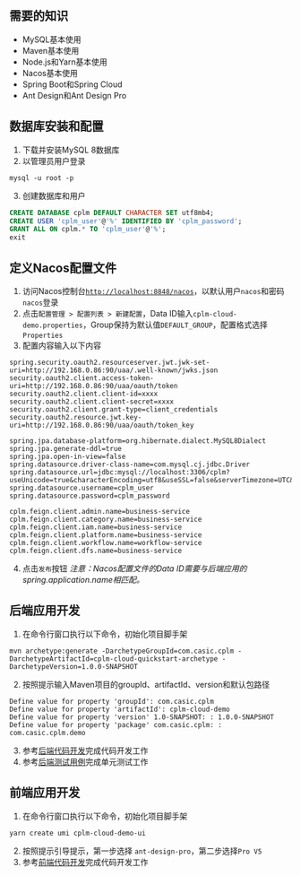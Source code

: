 ## 需要的知识
* MySQL基本使用
* Maven基本使用
* Node.js和Yarn基本使用
* Nacos基本使用
* Spring Boot和Spring Cloud
* Ant Design和Ant Design Pro

## 数据库安装和配置
1. 下载并安装MySQL 8数据库
2. 以管理员用户登录
```
mysql -u root -p
```
3. 创建数据库和用户
```sql
CREATE DATABASE cplm DEFAULT CHARACTER SET utf8mb4;
CREATE USER 'cplm_user'@'%' IDENTIFIED BY 'cplm_password';
GRANT ALL ON cplm.* TO 'cplm_user'@'%';
exit
``` 
## 定义Nacos配置文件
1. 访问Nacos控制台[`http://localhost:8848/nacos`](http://localhost:8848/nacos)，以默认用户`nacos`和密码`nacos`登录
2. 点击` 配置管理 > 配置列表 > 新建配置 `，Data ID输入`cplm-cloud-demo.properties`，Group保持为默认值`DEFAULT_GROUP`，配置格式选择`Properties`
3. 配置内容输入以下内容
```
spring.security.oauth2.resourceserver.jwt.jwk-set-uri=http://192.168.0.86:90/uaa/.well-known/jwks.json
security.oauth2.client.access-token-uri=http://192.168.0.86:90/uaa/oauth/token
security.oauth2.client.client-id=xxxx
security.oauth2.client.client-secret=xxxx
security.oauth2.client.grant-type=client_credentials
security.oauth2.resource.jwt.key-uri=http://192.168.0.86:90/uaa/oauth/token_key

spring.jpa.database-platform=org.hibernate.dialect.MySQL8Dialect
spring.jpa.generate-ddl=true
spring.jpa.open-in-view=false
spring.datasource.driver-class-name=com.mysql.cj.jdbc.Driver
spring.datasource.url=jdbc:mysql://localhost:3306/cplm?useUnicode=true&characterEncoding=utf8&useSSL=false&serverTimezone=UTC&allowPublicKeyRetrieval=true
spring.datasource.username=cplm_user
spring.datasource.password=cplm_password

cplm.feign.client.admin.name=business-service
cplm.feign.client.category.name=business-service
cplm.feign.client.iam.name=business-service
cplm.feign.client.platform.name=business-service
cplm.feign.client.workflow.name=workflow-service
cplm.feign.client.dfs.name=business-service
```
4. 点击`发布`按钮
*注意：Nacos配置文件的Data ID需要与后端应用的spring.application.name相匹配。*

## 后端应用开发
1. 在命令行窗口执行以下命令，初始化项目脚手架
```
mvn archetype:generate -DarchetypeGroupId=com.casic.cplm -DarchetypeArtifactId=cplm-cloud-quickstart-archetype -DarchetypeVersion=1.0.0-SNAPSHOT
```
2. 按照提示输入Maven项目的groupId、artifactId、version和默认包路径
```
Define value for property 'groupId': com.casic.cplm
Define value for property 'artifactId': cplm-cloud-demo
Define value for property 'version' 1.0-SNAPSHOT: : 1.0.0-SNAPSHOT
Define value for property 'package' com.casic.cplm: : com.casic.cplm.demo
```
3. 参考[后端代码开发](后端代码开发.md)完成代码开发工作
4. 参考[后端测试用例](后端测试用例.md)完成单元测试工作

## 前端应用开发
1. 在命令行窗口执行以下命令，初始化项目脚手架
```
yarn create umi cplm-cloud-demo-ui
```
2. 按照提示引导提示，第一步选择 `ant-design-pro`，第二步选择`Pro V5`
3. 参考[前端代码开发](前端代码开发.md)完成代码开发工作


 


